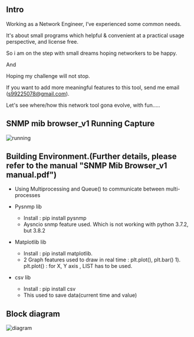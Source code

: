 ﻿## Intro

 Working as a Network Engineer, I’ve experienced some common needs.

 It's about small programs which helpful & convenient at a practical usage perspective, and license free.

 So i am on the step with small dreams hoping networkers to be happy.
 
 And
 
 Hoping my challenge will not stop.

 If you want to add more meaningful features to this tool, send me email (s99225078@gmail.com).
 
 Let's see where/how this network tool gona evolve, with fun.....


## SNMP mib browser_v1 Running Capture

![running](https://user-images.githubusercontent.com/33049747/80051850-2bfd7780-8554-11ea-8212-107575b701fb.png)


## Building Environment.(Further details, please refer to the manual "SNMP Mib Browser_v1 manual.pdf")

  * Using Multiprocessing and Queue() to communicate between multi-processes

  * Pysnmp lib
     - Install : pip install pysnmp
     - Aysncio snmp feature used. Which is not working with python 3.7.2, but 3.8.2


  * Matplotlib lib
     - Install : pip install matplotlib.
     - 2 Graph features used to draw in real time : plt.plot(), plt.bar()
       1). plt.plot() : for X, Y axis , LIST has to be used. 


  * csv lib
     - Install : pip install csv
     - This used to save data(current time and value)



## Block diagram

![diagram](https://user-images.githubusercontent.com/33049747/80051913-5cddac80-8554-11ea-9dc6-9d12c7dc5314.png)